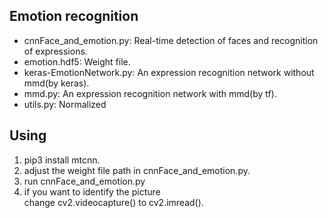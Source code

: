 ## Emotion recognition
* cnnFace_and_emotion.py: Real-time detection of faces and recognition of expressions.
* emotion.hdf5: Weight file.
* keras-EmotionNetwork.py: An expression recognition network without mmd(by keras).
* mmd.py: An expression recognition network with mmd(by tf).
* utils.py: Normalized  
## Using
1. pip3 install mtcnn.
2. adjust the weight file path in cnnFace_and_emotion.py.
3. run cnnFace_and_emotion.py
4. if you want to identify the picture  
    change cv2.videocapture() to cv2.imread().
	
